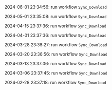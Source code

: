2024-06-01 23:34:56: run workflow `Sync_Download` 

2024-05-01 23:35:08: run workflow `Sync_Download` 

2024-04-15 23:37:36: run workflow `Sync_Download` 

2024-04-01 23:37:36: run workflow `Sync_Download` 

2024-03-28 23:38:27: run workflow `Sync_Download` 

2024-03-20 23:36:56: run workflow `Sync_Download` 

2024-03-13 23:37:06: run workflow `Sync_Download` 

2024-03-06 23:37:45: run workflow `Sync_Download` 

2024-02-28 23:37:18: run workflow `Sync_Download` 


